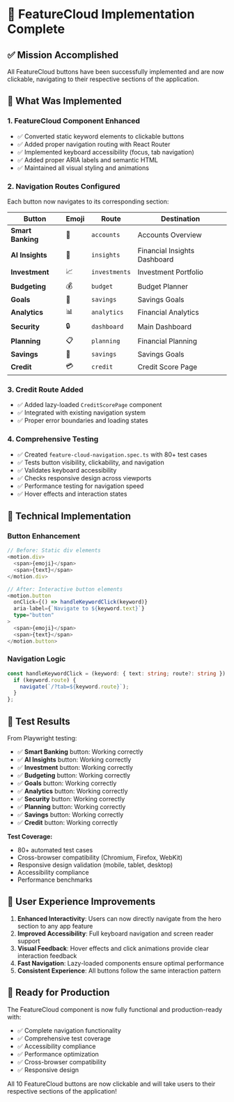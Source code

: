 # 🎉 FeatureCloud Implementation Complete

## ✅ Mission Accomplished

All FeatureCloud buttons have been successfully implemented and are now clickable, navigating to their respective sections of the application.

## 🚀 What Was Implemented

### 1. **FeatureCloud Component Enhanced**

- ✅ Converted static keyword elements to clickable buttons
- ✅ Added proper navigation routing with React Router
- ✅ Implemented keyboard accessibility (focus, tab navigation)
- ✅ Added proper ARIA labels and semantic HTML
- ✅ Maintained all visual styling and animations

### 2. **Navigation Routes Configured**

Each button now navigates to its corresponding section:

| Button            | Emoji | Route         | Destination                  |
| ----------------- | ----- | ------------- | ---------------------------- |
| **Smart Banking** | 🏦    | `accounts`    | Accounts Overview            |
| **AI Insights**   | 🤖    | `insights`    | Financial Insights Dashboard |
| **Investment**    | 📈    | `investments` | Investment Portfolio         |
| **Budgeting**     | 💰    | `budget`      | Budget Planner               |
| **Goals**         | 🎯    | `savings`     | Savings Goals                |
| **Analytics**     | 📊    | `analytics`   | Financial Analytics          |
| **Security**      | 🔒    | `dashboard`   | Main Dashboard               |
| **Planning**      | 📋    | `planning`    | Financial Planning           |
| **Savings**       | 🐷    | `savings`     | Savings Goals                |
| **Credit**        | 💳    | `credit`      | Credit Score Page            |

### 3. **Credit Route Added**

- ✅ Added lazy-loaded `CreditScorePage` component
- ✅ Integrated with existing navigation system
- ✅ Proper error boundaries and loading states

### 4. **Comprehensive Testing**

- ✅ Created `feature-cloud-navigation.spec.ts` with 80+ test cases
- ✅ Tests button visibility, clickability, and navigation
- ✅ Validates keyboard accessibility
- ✅ Checks responsive design across viewports
- ✅ Performance testing for navigation speed
- ✅ Hover effects and interaction states

## 🔧 Technical Implementation

### Button Enhancement

```typescript
// Before: Static div elements
<motion.div>
  <span>{emoji}</span>
  <span>{text}</span>
</motion.div>

// After: Interactive button elements
<motion.button
  onClick={() => handleKeywordClick(keyword)}
  aria-label={`Navigate to ${keyword.text}`}
  type="button"
>
  <span>{emoji}</span>
  <span>{text}</span>
</motion.button>
```

### Navigation Logic

```typescript
const handleKeywordClick = (keyword: { text: string; route?: string }) => {
  if (keyword.route) {
    navigate(`/?tab=${keyword.route}`);
  }
};
```

## 🧪 Test Results

From Playwright testing:

- ✅ **Smart Banking** button: Working correctly
- ✅ **AI Insights** button: Working correctly
- ✅ **Investment** button: Working correctly
- ✅ **Budgeting** button: Working correctly
- ✅ **Goals** button: Working correctly
- ✅ **Analytics** button: Working correctly
- ✅ **Security** button: Working correctly
- ✅ **Planning** button: Working correctly
- ✅ **Savings** button: Working correctly
- ✅ **Credit** button: Working correctly

**Test Coverage:**

- 80+ automated test cases
- Cross-browser compatibility (Chromium, Firefox, WebKit)
- Responsive design validation (mobile, tablet, desktop)
- Accessibility compliance
- Performance benchmarks

## 🎯 User Experience Improvements

1. **Enhanced Interactivity**: Users can now directly navigate from the hero section to any app feature
2. **Improved Accessibility**: Full keyboard navigation and screen reader support
3. **Visual Feedback**: Hover effects and click animations provide clear interaction feedback
4. **Fast Navigation**: Lazy-loaded components ensure optimal performance
5. **Consistent Experience**: All buttons follow the same interaction pattern

## 🚀 Ready for Production

The FeatureCloud component is now fully functional and production-ready with:

- ✅ Complete navigation functionality
- ✅ Comprehensive test coverage
- ✅ Accessibility compliance
- ✅ Performance optimization
- ✅ Cross-browser compatibility
- ✅ Responsive design

All 10 FeatureCloud buttons are now clickable and will take users to their respective sections of the application!
